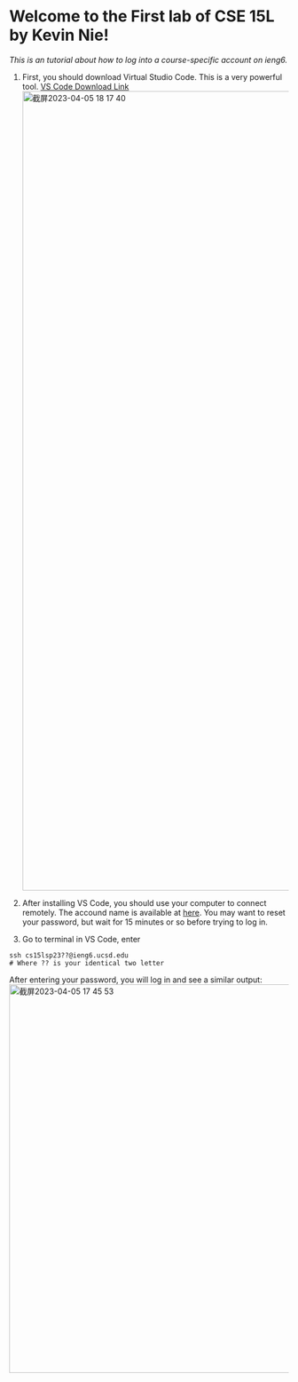 # Welcome to the First lab of CSE 15L by Kevin Nie!
*This is an tutorial about how to log into a course-specific account on ieng6.*

1. First, you should download Virtual Studio Code. This is a very powerful tool.
   [VS Code Download Link](https://code.visualstudio.com)
   <img width="1440" alt="截屏2023-04-05 18 17 40" src="https://user-images.githubusercontent.com/122497019/230248440-e89b5c99-61c1-4b3e-8df8-51cf9bb971ae.png">

2. After installing VS Code, you should use your computer to connect remotely. The accound name is available at [here](https://sdacs.ucsd.edu/~icc/index.php). You may want to reset your password, but wait for 15 minutes or so before trying to log in.
3. Go to terminal in VS Code, enter 
```
ssh cs15lsp23??@ieng6.ucsd.edu
# Where ?? is your identical two letter
```
After entering your password, you will log in and see a similar output:<img width="700" alt="截屏2023-04-05 17 45 53" src="https://user-images.githubusercontent.com/122497019/230249502-f6d9302b-2c4b-4283-8d76-10abe0b90b7e.png">
